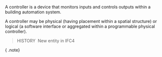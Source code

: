A controller is a device that monitors inputs and controls outputs within a building automation system.

A controller may be physical (having placement within a spatial structure) or logical (a software interface or aggregated within a programmable physical controller).

> HISTORY&nbsp; New entity in IFC4

{ .note}
>